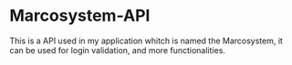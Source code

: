 # Marcosystem-API
 This is a API used in my application whitch is named the Marcosystem, it can be used for login validation, and more functionalities.

